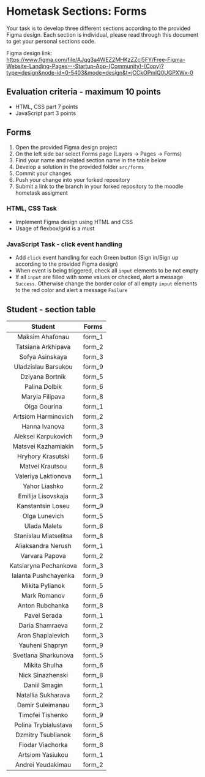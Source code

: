 # Hometask Sections: Forms

Your task is to develop three different sections according to the provided Figma design. Each section is individual, please read through this document to get your personal sections code.

Figma design link: https://www.figma.com/file/AJqg3a4WEZ2MHKzZZcl5FY/Free-Figma-Website-Landing-Pages---Startup-App-(Community)-(Copy)?type=design&node-id=0-5403&mode=design&t=jCCkOPmlQ0UGPXWx-0

## Evaluation criteria - maximum 10 points

- HTML, CSS part 7 points
- JavaScript part 3 points

## Forms

1. Open the provided Figma design project
2. On the left side bar select Forms page (Layers -> Pages -> Forms)
3. Find your name and related section name in the table below
4. Develop a solution in the provided folder `src/forms`
5. Commit your changes
6. Push your change into your forked repository
7. Submit a link to the branch in your forked repository to the moodle hometask assigment

### HTML, CSS Task

- Implement Figma design using HTML and CSS
- Usage of flexbox/grid is a must

### JavaScript Task - click event handling

- Add `click` event handling for each Green button (Sign in/Sign up according to the provided Figma design)
- When event is being triggered, check all `input` elements to be not empty
- If all `input` are filled with some values or checked, alert a message `Success`. Otherwise change the border color of all empty `input` elements to the red color and alert a message `Failure`

## Student - section table

|        Student        | Forms  |
| :-------------------: | :----: |
|    Maksim Ahafonau    | form_1 |
|  Tatsiana Arkhipava   | form_2 |
|    Sofya Asinskaya    | form_3 |
|  Uladzislau Barsukou  | form_9 |
|    Dziyana Bortnik    | form_5 |
|     Palina Dolbik     | form_6 |
|    Maryia Filipava    | form_8 |
|     Olga Gourina      | form_1 |
|  Artsiom Harminovich  | form_2 |
|     Hanna Ivanova     | form_3 |
|  Aleksei Karpukovich  | form_9 |
|  Matsvei Kazhamiakin  | form_5 |
|   Hryhory Krasutski   | form_6 |
|    Matvei Krautsou    | form_8 |
|  Valeriya Laktionova  | form_1 |
|     Yahor Liashko     | form_2 |
|  Emilija Lisovskaja   | form_3 |
|   Kanstantsin Loseu   | form_9 |
|     Olga Lunevich     | form_5 |
|     Ulada Malets      | form_6 |
| Stanislau Miatselitsa | form_8 |
|  Aliaksandra Nerush   | form_1 |
|    Varvara Papova     | form_2 |
| Katsiaryna Pechankova | form_3 |
| Ialanta Pushchayenka  | form_9 |
|    Mikita Pylianok    | form_5 |
|     Mark Romanov      | form_6 |
|    Anton Rubchanka    | form_8 |
|     Pavel Serada      | form_1 |
|    Daria Shamraeva    | form_2 |
|   Aron Shapialevich   | form_3 |
|    Yauheni Shapryn    | form_9 |
|  Svetlana Sharkunova  | form_5 |
|     Mikita Shulha     | form_6 |
|   Nick Sinazhenski    | form_8 |
|     Daniil Smagin     | form_1 |
|  Natallia Sukharava   | form_2 |
|   Damir Suleimanau    | form_3 |
|   Timofei Tishenko    | form_9 |
| Polina Trybialustava  | form_5 |
|  Dzmitry Tsublianok   | form_6 |
|   Fiodar Viachorka    | form_8 |
|   Artsiom Yasiukou    | form_1 |
|   Andrei Yeudakimau   | form_2 |
